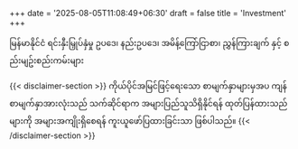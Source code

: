 +++
date = '2025-08-05T11:08:49+06:30'
draft = false
title = 'Investment'
+++

မြန်မာနိုင်ငံ ရင်းနှီးမြှုပ်နှံမှု ဥပဒေ၊ နည်းဥပဒေ၊ အမိန့်ကြော်ငြာစာ၊ ညွှန်ကြားချက် နှင့် စည်းမျဥ်းစည်းကမ်းများ

{{< disclaimer-section >}}
ကိုယ်ပိုင်အမြင်ဖြင့်ရေးသော စာမျက်နှာများမှအပ ကျန်စာမျက်နှာအားလုံးသည် သက်ဆိုင်ရာက အများပြည်သူသိရှိနိုင်ရန် ထုတ်ပြန်ထားသည်များကို အများအကျိုးရှိစေရန် ကူးယူဖော်ပြထားခြင်းသာ ဖြစ်ပါသည်။
{{< /disclaimer-section >}}

&nbsp;
